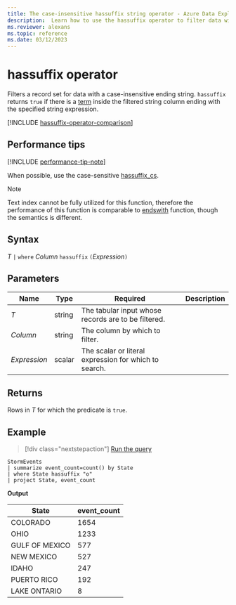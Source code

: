```yaml
---
title: The case-insensitive hassuffix string operator - Azure Data Explorer
description:  Learn how to use the hassuffix operator to filter data with a case-insensitive suffix string.
ms.reviewer: alexans
ms.topic: reference
ms.date: 03/12/2023
---
```

# hassuffix operator

Filters a record set for data with a case-insensitive ending string. `hassuffix` returns `true` if there is a [term](datatypes-string-operators.md#what-is-a-term) inside the filtered string column ending with the specified string expression.

[!INCLUDE [hassuffix-operator-comparison](../../includes/hassuffix-operator-comparison.md)]

## Performance tips

[!INCLUDE [performance-tip-note](../../includes/performance-tip-note.md)]

When possible, use the case-sensitive [hassuffix_cs](hassuffix-cs-operator.md).

> [!NOTE]
> Text index cannot be fully utilized for this function, therefore the performance of this function is comparable to [endswith](endswith-operator.md) function, though the semantics is different.

## Syntax

*T* `|` `where` *Column* `hassuffix` `(`*Expression*`)`

## Parameters

|Name|Type|Required|Description|
|--|--|--|--|
|*T*|string|The tabular input whose records are to be filtered.|
|*Column*|string|The column by which to filter.|
|*Expression*|scalar|The scalar or literal expression for which to search.|

## Returns

Rows in *T* for which the predicate is `true`.

## Example

> [!div class="nextstepaction"]
> <a href="https://dataexplorer.azure.com/clusters/help/databases/Samples?query=H4sIAAAAAAAAAwsuyS/KdS1LzSsp5qpRKC7NzU0syqxKVUgFCcUn55fmldiCSQ1NhaRKheCSxJJUoMLyjNSiVAhPISOxuLg0LS2zQkEpXwkoV1CUn5WaXAKR1UE2CQBH0LHRbQAAAA==" target="_blank">Run the query</a>

```kusto
StormEvents
| summarize event_count=count() by State
| where State hassuffix "o"
| project State, event_count
```

**Output**

|State|event_count|
|-----|-----------|
|COLORADO|1654|
|OHIO|1233|
|GULF OF MEXICO|577|
|NEW MEXICO|527|
|IDAHO|247|
|PUERTO RICO|192|
|LAKE ONTARIO|8|
